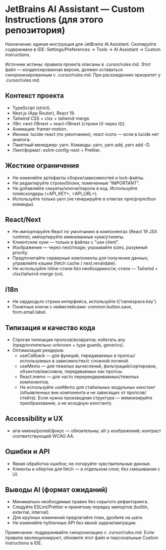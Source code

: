# JetBrains AI Assistant — Custom Instructions (для этого репозитория)

Назначение: единая инструкция для JetBrains AI Assistant. Скопируйте содержимое в IDE: Settings/Preferences → Tools → AI Assistant → Custom instructions.

Источник истины: правила проекта описаны в .cursor/rules.md. Этот файл — конденсированная версия, должен оставаться синхронизированным с .cursor/rules.md. При расхождениях приоритет у .cursor/rules.md.

## Контекст проекта
- TypeScript (strict).
- Next.js (App Router), React 19.
- Tailwind CSS + clsx + tailwind-merge.
- i18n: next-i18next + react-i18next (строки UI через t()).
- Анимации: framer-motion.
- Иконки: lucide-react (по умолчанию), react-icons — если в lucide нет аналога.
- Пакетный менеджер: yarn. Команды: yarn, yarn add, yarn add -D.
- Линт/формат: eslint-config-next + Prettier.

## Жесткие ограничения
- Не изменяйте артефакты сборки/зависимостей и lock-файлы.
- Не редактируйте строки/блоки, помеченные “IMPORTANT”.
- Не добавляйте секреты/ключи/пароли в код. Используйте плейсхолдеры (<API_KEY>, <API_URL>).
- Используйте только yarn (не генерируйте в ответах npm/pnpm/bun команды).

## React/Next
- Не импортируйте React по умолчанию в компонентах (React 19 JSX runtime); импортируйте именованные хуки/утилиты.
- Клиентские хуки — только в файлах с "use client".
- Изображения — через next/image; указывайте sizes, разумный priority.
- Предпочитайте серверные компоненты для получения данных; управляйте кэшем (fetch cache / next.revalidate).
- Не используйте inline-стили без необходимости; стили — Tailwind + clsx/tailwind-merge (cn).

## i18n
- Не хардкодьте строки интерфейса, используйте t('namespace.key').
- Понятные ключи с неймспейсами: common.button.save, form.email.label.

## Типизация и качество кода
- Строгая типизация пропсов/возвратов; избегать any (предпочтительно unknown + type guards, generics).
- Оптимизация рендеров:
  - useCallback — для функций, передаваемых в пропсы/используемых в зависимостях/с сложной логикой.
  - useMemo — для тяжелых вычислений, фильтраций/сортировок, объектов/массивов, передаваемых как пропсы.
  - React.memo — для часто перерендериваемых/тяжелых компонентов.
  - Не используйте useMemo для стабильных модульных констант (объявленных вне компонента и не зависящих от пропсов/стейта). Если нужна производная структура — мемоизируйте преобразование, а не исходную константу.

## Accessibility и UX
- aria-имена/ролей/фокус — обязательны; alt у изображений; контраст соответствующий WCAG AA.

## Ошибки и API
- Явная обработка ошибок; не логируйте чувствительные данные.
- Клиенты и обертки для fetch — в отдельном слое; без смешивания с UI.

## Выводы AI (формат ожиданий)
- Минимально необходимые правки без скрытого рефакторинга.
- Следуйте ESLint/Prettier и принятому порядку импортов (builtin, external, internal).
- Для крупных изменений предлагайте план, дробите на шаги.
- Не изменяйте публичные API без явной задачи/миграции.

Примечание: поддерживайте синхронизацию с .cursor/rules.md. Если правила эволюционируют, обновите этот файл и персональные Custom instructions в IDE.
